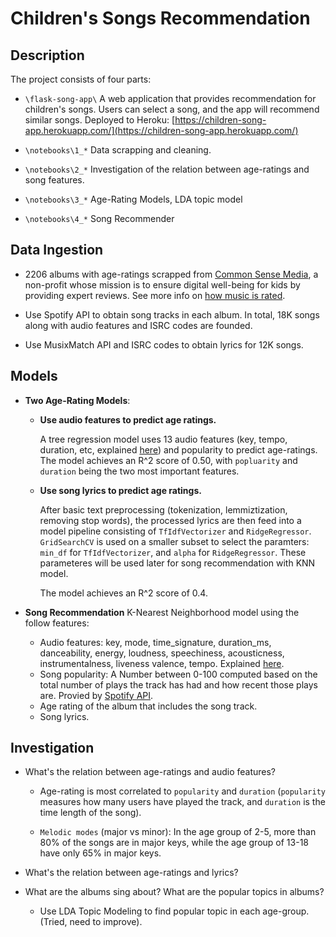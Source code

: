# Children's Songs Recommendation

## Description

The project consists of four parts:

- `\flask-song-app\` A web application that provides recommendation for children's songs. Users can select a song, and the app will recommend similar songs.  Deployed to Heroku: [https://children-song-app.herokuapp.com/](https://children-song-app.herokuapp.com/)

- `\notebooks\1_*` Data scrapping and cleaning. 
  
- `\notebooks\2_*` Investigation of the relation between age-ratings and song features.

- `\notebooks\3_*` Age-Rating Models, LDA topic model

- `\notebooks\4_*` Song Recommender

## Data Ingestion

- 2206 albums with age-ratings scrapped from [Common Sense Media](http://web.archive.org/web/20211024135317/https://www.commonsensemedia.org/music-reviews?sort=field_review_recommended_age&order=asc), a non-profit whose mission is to ensure digital well-being for kids by providing expert reviews. See more info on [how music is rated](http://web.archive.org/web/20220114100252/https://www.commonsensemedia.org/about-us/our-mission/about-our-ratings/music).

- Use Spotify API to obtain song tracks in each album. In total, 18K songs along with audio features and ISRC codes are founded.
  
- Use MusixMatch API and ISRC codes to obtain lyrics for 12K songs.

## Models

- **Two Age-Rating Models**:

  - **Use audio features to predict age ratings.**
  
    A tree regression model uses 13 audio features (key, tempo, duration, etc, explained [here](https://developer.spotify.com/documentation/web-api/reference/#/operations/get-audio-features)) and popularity to predict age-ratings. The model achieves an  R^2  score of 0.50, with `popluarity` and `duration` being the two most important features.

  - **Use song lyrics to predict age ratings.**
  
    After basic text preprocessing (tokenization, lemmiztization, removing stop words), the processed lyrics are then feed into a model pipeline consisting of `TfIdfVectorizer` and `RidgeRegressor`. `GridSearchCV` is used on a smaller subset to select the paramters: `min_df` for `TfIdfVectorizer`, and `alpha` for `RidgeRegressor`. These parameteres will be used later for song recommendation with KNN model.

    The model achieves an R^2 score of 0.4.  



- **Song Recommendation** K-Nearest Neighborhood model using the follow features:
  - Audio features: key, mode, time_signature, duration_ms, danceability, energy, loudness, speechiness, acousticness, instrumentalness, liveness valence, tempo. Explained [here](https://developer.spotify.com/documentation/web-api/reference/#/operations/get-audio-features).  
  - Song popularity: A Number between 0-100 computed based on the total number of plays the track has had and how recent those plays are. Provied by [Spotify API](https://developer.spotify.com/documentation/web-api/reference/#/operations/get-track).
  - Age rating of the album that includes the song track.
  - Song lyrics.
  

## Investigation

- What's the relation between age-ratings and audio features?
  
  - Age-rating is most correlated to `popularity` and `duration` (`popularity` measures how many users have played the track, and `duration` is the time length of the song).
  
  - `Melodic modes` (major vs minor): In the age group of 2-5, more than 80% of the songs are in major keys, while the age group of 13-18 have only 65% in major keys.

- What's the relation between age-ratings and lyrics?

- What are the albums sing about? What are the popular topics in albums?

  - Use LDA Topic Modeling to find popular topic in each age-group.     (Tried, need to improve).